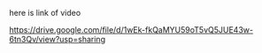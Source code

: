 here is link of video

https://drive.google.com/file/d/1wEk-fkQaMYU59oT5vQ5JUE43w-6tn3Qv/view?usp=sharing
